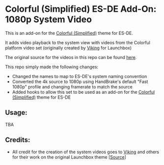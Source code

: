 # Colorful (Simplified) ES-DE Add-On: 1080p System Video

This is an add-on for the [Colorful (Simplified)](https://github.com/anthonycaccese/colorful-simplified-es-de) theme for ES-DE. 

It adds video playback to the system view with videos from the Colorful platform video set (originally created by [Viking](https://forums.launchbox-app.com/profile/70421-viking/) for Launchbox)

The original source for the videos in this repo can be found [here](https://forums.launchbox-app.com/files/file/1958-colorful-platform-video-set/).

This repo simply made the following changes:

- Changed the names to map to ES-DE's system naming convention
- Converted the 4k source to 1080p using HandBrake's default "Fast 1080p" profile and changing framerate to match the source
- Added hooks to allow this set to be used as an add-on for the [Colorful (Simplified)](https://github.com/anthonycaccese/colorful-simplified-es-de) theme for ES-DE

## Usage:

TBA

## Credits:

- All credit for the creation of the system videos goes to [Viking](https://forums.launchbox-app.com/profile/70421-viking/) and others for their work on the original Launchbox theme [[Source](https://forums.launchbox-app.com/files/file/1958-colorful-platform-video-set/)]
